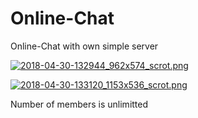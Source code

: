 # Online-Chat
Online-Chat with own simple server

[![2018-04-30-132944_962x574_scrot.png](https://s17.postimg.cc/jifnft0bz/2018-04-30-132944_962x574_scrot.png)](https://postimg.cc/image/wml7shsdn/)

[![2018-04-30-133120_1153x536_scrot.png](https://s17.postimg.cc/uus8xlogf/2018-04-30-133120_1153x536_scrot.png)](https://postimg.cc/image/oh35ucjkb/)

Number of members is unlimitted 
